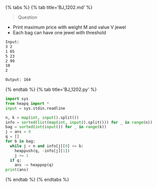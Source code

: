 {% tabs %}
{% tab title='BJ_1202.md' %}

> Question

* Print maximum price with weight M and value V jewel
* Each bag can have one jewel with threshold

```txt
Input:
3 2
1 65
5 23
2 99
10
2

Output: 164
```

{% endtab %}
{% tab title='BJ_1202.py' %}

```py
import sys
from heapq import *
input = sys.stdin.readline

n, k = map(int, input().split())
info = sorted(list(map(int, input().split())) for _ in range(n))
bag = sorted(int(input()) for _ in range(k))
j = ans = 0
q = []
for b in bag:
  while j < n and info[j][0] <= b:
    heappush(q, -info[j][1])
    j += 1
  if q:
    ans -= heappop(q)
print(ans)
```

{% endtab %}
{% endtabs %}
